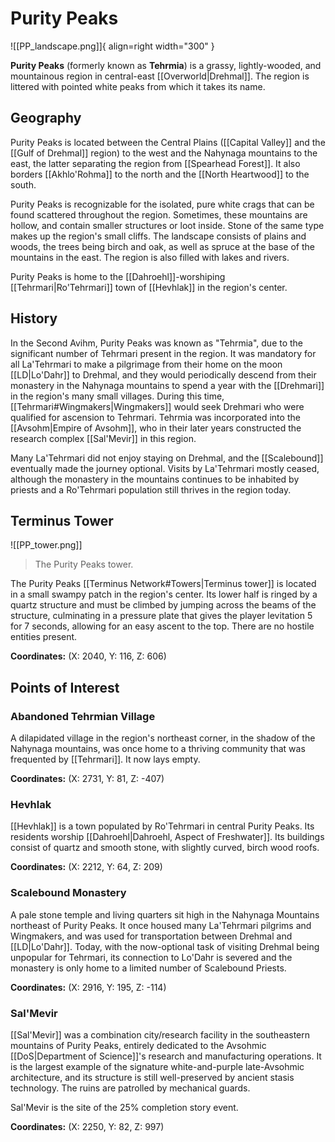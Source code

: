 # Purity Peaks

![[PP_landscape.png]]{ align=right width="300" }

**Purity Peaks** (formerly known as **Tehrmia**) is a grassy, lightly-wooded, and mountainous region in central-east [[Overworld|Drehmal]]. The region is littered with pointed white peaks from which it takes its name.

## Geography

Purity Peaks is located between the Central Plains ([[Capital Valley]] and the [[Gulf of Drehmal]] region) to the west and the Nahynaga mountains to the east, the latter separating the region from [[Spearhead Forest]]. It also borders [[Akhlo'Rohma]] to the north and the [[North Heartwood]] to the south.

Purity Peaks is recognizable for the isolated, pure white crags that can be found scattered throughout the region. Sometimes, these mountains are hollow, and contain smaller structures or loot inside. Stone of the same type makes up the region's small cliffs. The landscape consists of plains and woods, the trees being birch and oak, as well as spruce at the base of the mountains in the east. The region is also filled with lakes and rivers.

Purity Peaks is home to the [[Dahroehl]]-worshiping [[Tehrmari|Ro'Tehrmari]] town of [[Hevhlak]] in the region's center.

## History

In the Second Avihm, Purity Peaks was known as "Tehrmia", due to the significant number of Tehrmari present in the region. It was mandatory for all La'Tehrmari to make a pilgrimage from their home on the moon [[LD|Lo'Dahr]] to Drehmal, and they would periodically descend from their monastery in the Nahynaga mountains to spend a year with the [[Drehmari]] in the region's many small villages. During this time, [[Tehrmari#Wingmakers|Wingmakers]] would seek Drehmari who were qualified for ascension to Tehrmari. Tehrmia was incorporated into the [[Avsohm|Empire of Avsohm]], who in their later years constructed the research complex [[Sal'Mevir]] in this region.

Many La'Tehrmari did not enjoy staying on Drehmal, and the [[Scalebound]] eventually made the journey optional. Visits by La'Tehrmari mostly ceased, although the monastery in the mountains continues to be inhabited by priests and a Ro'Tehrmari population still thrives in the region today.

## Terminus Tower

![[PP_tower.png]]
> The Purity Peaks tower.

The Purity Peaks [[Terminus Network#Towers|Terminus tower]] is located in a small swampy patch in the region's center. Its lower half is ringed by a quartz structure and must be climbed by jumping across the beams of the structure, culminating in a pressure plate that gives the player levitation 5 for 7 seconds, allowing for an easy ascent to the top. There are no hostile entities present.

**Coordinates:** (X: 2040, Y: 116, Z: 606)

## Points of Interest

### Abandoned Tehrmian Village

A dilapidated village in the region's northeast corner, in the shadow of the Nahynaga mountains, was once home to a thriving community that was frequented by [[Tehrmari]]. It now lays empty.

**Coordinates:** (X: 2731, Y: 81, Z: -407)

### Hevhlak

[[Hevhlak]] is a town populated by Ro'Tehrmari in central Purity Peaks. Its residents worship [[Dahroehl|Dahroehl, Aspect of Freshwater]]. Its buildings consist of quartz and smooth stone, with slightly curved, birch wood roofs.

**Coordinates:** (X: 2212, Y: 64, Z: 209)

### Scalebound Monastery

A pale stone temple and living quarters sit high in the Nahynaga Mountains northeast of Purity Peaks. It once housed many La'Tehrmari pilgrims and Wingmakers, and was used for transportation between Drehmal and [[LD|Lo'Dahr]]. Today, with the now-optional task of visiting Drehmal being unpopular for Tehrmari, its connection to Lo'Dahr is severed and the monastery is only home to a limited number of Scalebound Priests.

**Coordinates:** (X: 2916, Y: 195, Z: -114)

### Sal'Mevir

[[Sal'Mevir]] was a combination city/research facility in the southeastern mountains of Purity Peaks, entirely dedicated to the Avsohmic [[DoS|Department of Science]]'s research and manufacturing operations. It is the largest example of the signature white-and-purple late-Avsohmic architecture, and its structure is still well-preserved by ancient stasis technology. The ruins are patrolled by mechanical guards.

Sal'Mevir is the site of the 25% completion story event.

**Coordinates:** (X: 2250, Y: 82, Z: 997)
